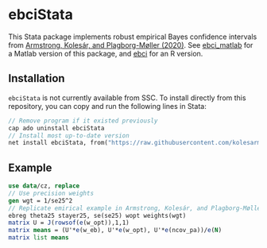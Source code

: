 # ebciStata

This Stata package implements robust empirical Bayes confidence intervals from
[Armstrong, Kolesár, and Plagborg-Møller
(2020)](https://arxiv.org/abs/2004.03448). See [ebci_matlab](https://github.com/mikkelpm/ebci_matlab) for a
Matlab version of this package, and [ebci](https://github.com/kolesarm/ebci) for an R version.

## Installation

`ebciStata` is not currently available from SSC. To install directly from this repository, you can copy and run the following lines in Stata:
```stata
// Remove program if it existed previously
cap ado uninstall ebciStata
// Install most up-to-date version
net install ebciStata, from("https://raw.githubusercontent.com/kolesarm/ebciStata/")
```

## Example
```stata
use data/cz, replace
// Use precision weights
gen wgt = 1/se25^2
// Replicate emirical example in Armstrong, Kolesár, and Plagborg-Møller (2020)
ebreg theta25 stayer25, se(se25) wopt weights(wgt)
matrix U = J(rowsof(e(w_opt)),1,1)
matrix means = (U'*e(w_eb), U'*e(w_opt), U'*e(ncov_pa))/e(N)
matrix list means
```
